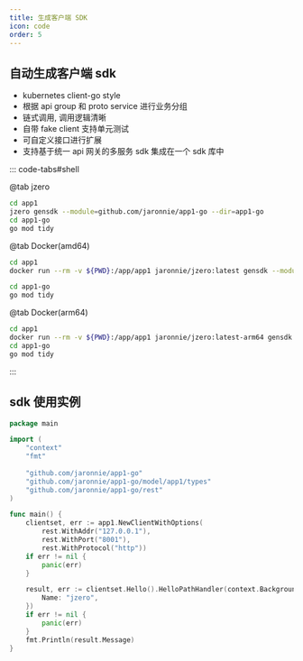 ```yaml
---
title: 生成客户端 SDK
icon: code
order: 5
---
```


## 自动生成客户端 sdk

* kubernetes client-go style
* 根据 api group 和 proto service 进行业务分组
* 链式调用, 调用逻辑清晰
* 自带 fake client 支持单元测试
* 可自定义接口进行扩展
* 支持基于统一 api 网关的多服务 sdk 集成在一个 sdk 库中

::: code-tabs#shell

@tab jzero

```bash
cd app1
jzero gensdk --module=github.com/jaronnie/app1-go --dir=app1-go
cd app1-go
go mod tidy
```

@tab Docker(amd64)

```bash
cd app1
docker run --rm -v ${PWD}:/app/app1 jaronnie/jzero:latest gensdk --module=github.com/jaronnie/app1-go --dir=app1-go -w app1

cd app1-go
go mod tidy
```

@tab Docker(arm64)

```bash
cd app1
docker run --rm -v ${PWD}:/app/app1 jaronnie/jzero:latest-arm64 gensdk --module=github.com/jaronnie/app1-go --dir=app1-go -w app1
cd app1-go
go mod tidy  
```
:::

## sdk 使用实例

```go
package main

import (
	"context"
	"fmt"
	
	"github.com/jaronnie/app1-go"
	"github.com/jaronnie/app1-go/model/app1/types"
	"github.com/jaronnie/app1-go/rest"
)

func main() {
	clientset, err := app1.NewClientWithOptions(
		rest.WithAddr("127.0.0.1"),
		rest.WithPort("8001"),
		rest.WithProtocol("http"))
	if err != nil {
		panic(err)
	}

	result, err := clientset.Hello().HelloPathHandler(context.Background(), &types.PathRequest{
		Name: "jzero",
	})
	if err != nil {
		panic(err)
	}
	fmt.Println(result.Message)
}
```